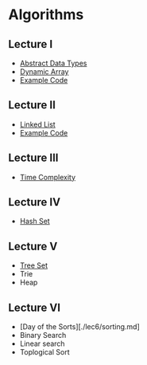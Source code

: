 # Algorithms

## Lecture I

* [Abstract Data Types][adt]
* [Dynamic Array][dynamic-array]
* [Example Code][dynarray-example]

[adt]: ./lec1/abstract-data-types.md
[dynamic-array]: ./lec1/dynamic-array.md
[dynarray-example]: ./code/lec1

## Lecture II

* [Linked List][linked-list]
* [Example Code][linked-list-example]

[linked-list]: ./lec2/linked-list.md
[linked-list-example]: ./code/lec2

## Lecture III

* [Time Complexity][time-complexity]

[time-complexity]: ./lec3/time-complexity.md

## Lecture IV

* [Hash Set][hash-set]

[hash-set]: ./lec4/hash-set.md

## Lecture V

* [Tree Set][tree-set]
* Trie
* Heap

[tree-set]: ./lec5/tree-set.md

## Lecture VI

* [Day of the Sorts][./lec6/sorting.md]
* Binary Search
* Linear search
* Toplogical Sort
